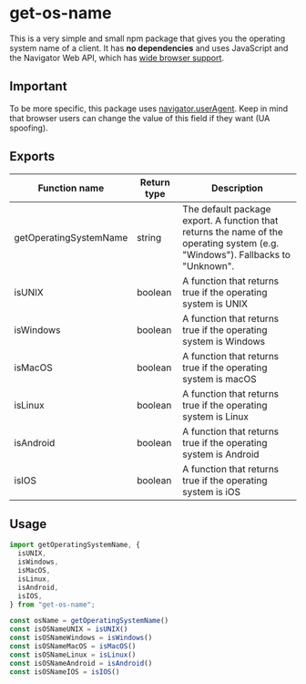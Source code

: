 # get-os-name
This is a very simple and small npm package that gives you the operating system name of a client. It has **no dependencies** and uses JavaScript and the 
Navigator Web API, which has [wide browser support](https://caniuse.com/mdn-api_navigator).

## Important
To be more specific, this package uses [navigator.userAgent](https://developer.mozilla.org/en-US/docs/Web/API/Navigator/userAgent). Keep in mind that browser users can change 
the value of this field if they want (UA spoofing).

## Exports
| Function name               | Return type | Description                                                                                                                         |
| --------------------------- | ----------- | ----------------------------------------------------------------------------------------------------------------------------------- |
| getOperatingSystemName      | string      | The default package export. A function that returns the name of the operating system (e.g. "Windows"). Fallbacks to "Unknown".      |
| isUNIX                      | boolean     | A function that returns true if the operating system is UNIX                                                                        |
| isWindows                   | boolean     | A function that returns true if the operating system is Windows                                                                     |
| isMacOS                     | boolean     | A function that returns true if the operating system is macOS                                                                       |
| isLinux                     | boolean     | A function that returns true if the operating system is Linux                                                                       |
| isAndroid                   | boolean     | A function that returns true if the operating system is Android                                                                     |
| isIOS                       | boolean     | A function that returns true if the operating system is iOS                                                                         |


## Usage
```javascript
import getOperatingSystemName, {
  isUNIX,
  isWindows,
  isMacOS,
  isLinux,
  isAndroid,
  isIOS,
} from "get-os-name";

const osName = getOperatingSystemName()
const isOSNameUNIX = isUNIX()
const isOSNameWindows = isWindows()
const isOSNameMacOS = isMacOS()
const isOSNameLinux = isLinux()
const isOSNameAndroid = isAndroid()
const isOSNameIOS = isIOS()
```
